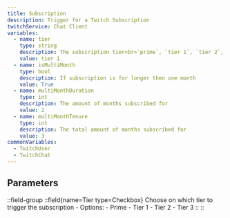 ```yaml
---
title: Subscription
description: Trigger for a Twitch Subscription
twitchService: Chat Client
variables:
  - name: tier
    type: string
    description: The subscription tier<br>`prime`, `tier 1`, `tier 2`, `tier 3`
    value: tier 1
  - name: isMultiMonth
    type: bool
    description: If subscription is for longer then one month
    value: True
  - name: multiMonthDuration
    type: int
    description: The amount of months subscribed for
    value: 2
  - name: multiMonthTenure
    type: int
    description: The total amount of months subscribed for
    value: 3
commonVariables:
  - TwitchUser
  - TwitchChat
---
```


## Parameters
::field-group
  ::field{name=Tier type=Checkbox}
    Choose on which tier to trigger the subscription
    - Options:
      - Prime
      - Tier 1
      - Tier 2
      - Tier 3
  ::
::
